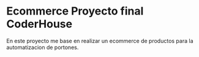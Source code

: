 # Ecommerce Proyecto final CoderHouse

En este proyecto me base en realizar un ecommerce de productos para la automatizacion de portones.
